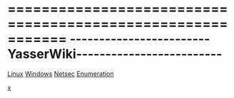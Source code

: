 ===========================================================
------------------------YasserWiki-------------------------
===========================================================


[Linux](Linux.md)
[Windows](Windows.md) 
[Netsec](Netsec.md)
[Enumeration](Enumeration.md) 

[x](x)


